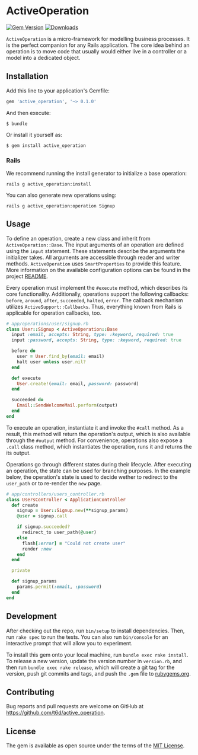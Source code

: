 # ActiveOperation
[![Gem Version](https://badge.fury.io/rb/active_operation.svg)](https://rubygems.org/gems/active_operation)
[![Downloads](http://ruby-gem-downloads-badge.herokuapp.com/active_operation?type=total)](https://rubygems.org/gems/active_operation)

`ActiveOperation` is a micro-framework for modelling business processes.
It is the perfect companion for any Rails application.
The core idea behind an operation is to move code that usually would either live in a controller or a model into a dedicated object.

## Installation

Add this line to your application's Gemfile:

```ruby
gem 'active_operation', '~> 0.1.0'
```

And then execute:

```
$ bundle
```

Or install it yourself as:

```
$ gem install active_operation
```

### Rails

We recommend running the install generator to initialize a base operation:

```
rails g active_operation:install
```

You can also generate new operations using:

```
rails g active_operation:operation Signup
```

## Usage

To define an operation, create a new class and inherit from `ActiveOperation::Base`.
The input arguments of an operation are defined using the `input` statement.
These statements describe the arguments the initializer takes.
All arguments are accessible through reader and writer methods.
`ActiveOperation` uses `SmartProperties` to provide this feature.
More information on the available configuration options can be found in the project [README](https://github.com/t6d/smart_properties).

Every operation must implement the `#execute` method, which describes its core functionality.
Additionally, operations support the following callbacks: `before`, `around`, `after`, `succeeded`, `halted`, `error`.
The callback mechanism utilizes `ActiveSupport::Callbacks`.
Thus, everything known from Rails is applicable for operation callbacks, too.

```ruby
# app/operations/user/signup.rb
class User::Signup < ActiveOperation::Base
  input :email, accepts: String, type: :keyword, required: true
  input :password, accepts: String, type: :keyword, required: true

  before do
    user = User.find_by(email: email)
    halt user unless user.nil?
  end

  def execute
    User.create!(email: email, password: password)
  end

  succeeded do
    Email::SendWelcomeMail.perform(output)
  end
end
```

To execute an operation, instantiate it and invoke the `#call` method.
As a result, this method will return the operation's output, which is also available through the `#output` method.
For convenience, operations also expose a `.call` class method, which instantiates the operation, runs it and returns the its output.

Operations go through different states during their lifecycle.
After executing an operation, the state can be used for branching purposes.
In the example below, the operation's state is used to decide wether to redirect to the `user_path` or to re-render the `new` page.

```ruby
# app/controllers/users_controller.rb
class UsersController < ApplicationController
  def create
    signup = User::Signup.new(**signup_params)
    @user = signup.call

    if signup.succeeded?
      redirect_to user_path(@user)
    else
      flash[:error] = "Could not create user"
      render :new
    end
  end

  private

  def signup_params
    params.permit(:email, :password)
  end
end
```

## Development

After checking out the repo, run `bin/setup` to install dependencies. Then, run `rake spec` to run the tests. You can also run `bin/console` for an interactive prompt that will allow you to experiment.

To install this gem onto your local machine, run `bundle exec rake install`. To release a new version, update the version number in `version.rb`, and then run `bundle exec rake release`, which will create a git tag for the version, push git commits and tags, and push the `.gem` file to [rubygems.org](https://rubygems.org).

## Contributing

Bug reports and pull requests are welcome on GitHub at https://github.com/t6d/active_operation.


## License

The gem is available as open source under the terms of the [MIT License](http://opensource.org/licenses/MIT).
